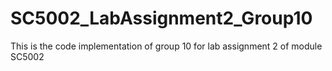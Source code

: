 # SC5002_LabAssignment2_Group10
This is the code implementation of group 10 for lab assignment 2 of module SC5002
